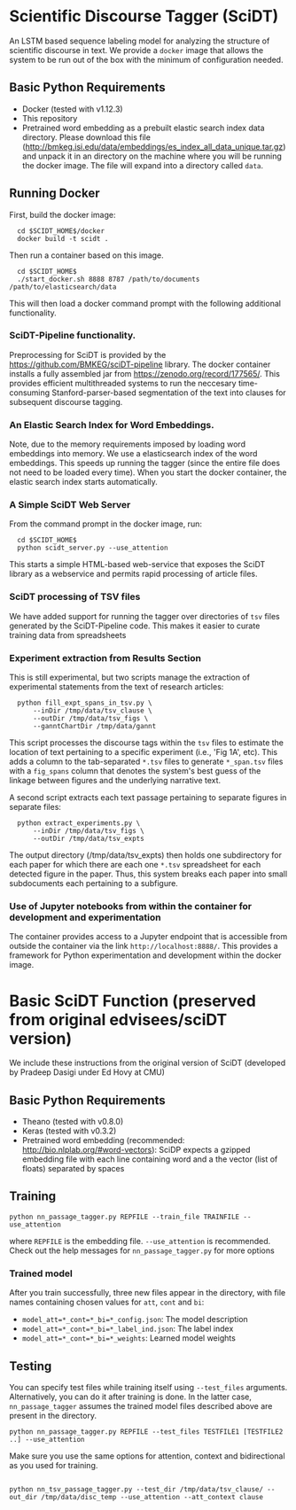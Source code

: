 # Scientific Discourse Tagger (SciDT) 

An LSTM based sequence labeling model for analyzing the structure of scientific discourse in text. We provide a `docker` image that allows the system to be run out of the box with the minimum of configuration needed. 

## Basic Python Requirements 
* Docker (tested with v1.12.3)
* This repository
* Pretrained word embedding as a prebuilt elastic search index data directory. Please download this file (http://bmkeg.isi.edu/data/embeddings/es_index_all_data_unique.tar.gz) and unpack it in an directory on the machine where you will be running the docker image. The file will expand into a directory called `data`. 

## Running Docker

First, build the docker image:

```
  cd $SCIDT_HOME$/docker
  docker build -t scidt .
```
Then run a container based on this image. 
```
  cd $SCIDT_HOME$
  ./start_docker.sh 8888 8787 /path/to/documents /path/to/elasticsearch/data
```
This will then load a docker command prompt with the following additional functionality. 

### SciDT-Pipeline functionality. 

Preprocessing for SciDT is provided by the https://github.com/BMKEG/sciDT-pipeline library. The docker container installs a fully assembled jar from https://zenodo.org/record/177565/. This provides efficient multithreaded systems to run the neccesary time-consuming Stanford-parser-based segmentation of the text into clauses for subsequent discourse tagging. 

### An Elastic Search Index for Word Embeddings. 

Note, due to the memory requirements imposed by loading word embeddings into memory. We use a elasticsearch index of the word embeddings. This speeds up running the tagger (since the entire file does not need to be loaded every time). When you start the docker container, the elastic search index starts automatically. 

### A Simple SciDT Web Server

From the command prompt in the docker image, run: 
```
  cd $SCIDT_HOME$
  python scidt_server.py --use_attention
```
This starts a simple HTML-based web-service that exposes the SciDT library as a webservice and permits rapid processing of article files. 

### SciDT processing of TSV files 

We have added support for running the tagger over directories of `tsv` files generated by the SciDT-Pipeline code. This makes it easier to curate training data from spreadsheets

### Experiment extraction from Results Section

This is still experimental, but two scripts manage the extraction of experimental statements from the text of research articles:

```
  python fill_expt_spans_in_tsv.py \
      --inDir /tmp/data/tsv_clause \
      --outDir /tmp/data/tsv_figs \ 
      --ganntChartDir /tmp/data/gannt
```

This script processes the discourse tags within the `tsv` files to estimate the location of text pertaining to a specific experiment (i.e., 'Fig 1A', etc). This adds a column to the tab-separated `*.tsv` files to generate `*_span.tsv` files with a `fig_spans` column that denotes the system's best guess of the linkage between figures and the underlying narrative text.

A second script extracts each text passage pertaining to separate figures in separate files:
```
  python extract_experiments.py \
      --inDir /tmp/data/tsv_figs \
      --outDir /tmp/data/tsv_expts
```

The output directory (/tmp/data/tsv_expts) then holds one subdirectory for each paper for which there are each one `*.tsv` spreadsheet for each detected figure in the paper. Thus, this system breaks each paper into small subdocuments each pertaining to a subfigure. 

### Use of Jupyter notebooks from within the container for development and experimentation

The container provides access to a Jupyter endpoint that is accessible from outside the container via the link `http://localhost:8888/`. This provides a framework for Python experimentation and development within the docker image.  

# Basic SciDT Function (preserved from original edvisees/sciDT version)

We include these instructions from the original version of SciDT (developed by Pradeep Dasigi under Ed Hovy at CMU)

## Basic Python Requirements 
* Theano (tested with v0.8.0)
* Keras (tested with v0.3.2)
* Pretrained word embedding (recommended: http://bio.nlplab.org/#word-vectors): SciDP expects a gzipped embedding file with each line containing word and a the vector (list of floats) separated by spaces

## Training
```
python nn_passage_tagger.py REPFILE --train_file TRAINFILE --use_attention
```
where `REPFILE` is the embedding file. `--use_attention` is recommended. Check out the help messages for `nn_passage_tagger.py` for more options

### Trained model
After you train successfully, three new files appear in the directory, with file names containing chosen values for `att`, `cont` and `bi`:
* `model_att=*_cont=*_bi=*_config.json`: The model description
* `model_att=*_cont=*_bi=*_label_ind.json`: The label index
* `model_att=*_cont=*_bi=*_weights`: Learned model weights

## Testing
You can specify test files while training itself using `--test_files` arguments. Alternatively, you can do it after training is done. In the latter case, `nn_passage_tagger` assumes the trained model files described above are present in the directory.
```
python nn_passage_tagger.py REPFILE --test_files TESTFILE1 [TESTFILE2 ..] --use_attention
```
Make sure you use the same options for attention, context and bidirectional as you used for training.

~~~~~~~~~~~~~~~~~~~~

python nn_tsv_passage_tagger.py --test_dir /tmp/data/tsv_clause/ --out_dir /tmp/data/disc_temp --use_attention --att_context clause
